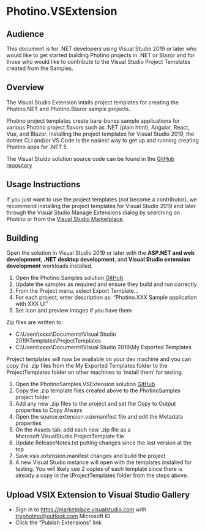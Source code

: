 # Photino.VSExtension

## Audience
This document is for .NET developers using Visual Studio 2019 or later who would like to get started building Photino projects in .NET or Blazor and for those who would like to contribute to the Visual Studio Project Templates created from the Samples.

## Overview
The Visual Studio Extension intalls project templates for creating the Photino.NET and Photino.Blazor sample projects.

Photino project templates create bare-bones sample applications for various Photino project flavors such as .NET (plain html), Angular, React, Vue, and Blazor. Installing the project templates for Visual Studio 2019, the dotnet CLI and/or VS Code is the easiest way to get up and running creating Photino apps for .NET 5.

The Visual Stuido solution source code can be found in the [GitHub repository]("https://github.com/tryphotino/photino.VSExtension")

## Usage Instructions 
If you just want to use the project templates (not become a contributor), we recommend installing the project templates for Visual Studio 2019 and later through the Visual Studio Manage Extensions dialog by searching on Photino or from the [Visual Studio Marketplace]("https://marketplace.visualstudio.com/items?itemName=TryPhotino.PhotinoSamplesVSExtension").

## Building
Open the solution in Visual Studio 2019 or later with the **ASP.NET and web development**, **.NET desktop development**, and **Visual Studio extension development** workloads installed.

1.	Open the Photino.Samples solution [GitHub]("https://github.com/tryphotino/photino.Samples")
2.	Update the samples as required and ensure they build and run correctly
3.	From the Project menu, select Export Template… 
4.	For each project, enter description as: “Photino.XXX Sample application with XXX UI”
5.	Set icon and preview images if you have them

Zip files are written to:
* C:\Users\xxxx\Documents\Visual Studio 2019\Templates\ProjectTemplates
* C:\Users\xxxx\Documents\Visual Studio 2019\My Exported Templates

Project templates will now be available on your dev machine and you can copy the .zip files from the My Exported Templates folder to the ProjectTemplates folder on other machines to ‘install them’ for testing.

1.	Open the PhotinoSamples.VSExtension solution [GitHub]("https://github.com/tryphotino/PhotinoSamples.VSExtension")
2.	Copy the .zip template files created above to the PhotinoSamples project folder
3.	Add any new .zip files to the project and set the Copy to Output properties to Copy Always
4.	Open the source.extension.vsixmanifest file and edit the Metadata properties
5.	On the Assets tab, add each new .zip file as a Microsoft.VisualStudio.ProjectTemplate file
6.	Update ReleaseNotes.txt putting changes since the last version at the top
7.	Save vsix.extension.manifest changes and build the project
8.	A new Visual Studio instance will open with the templates installed for testing. You will likely see 2 copies of each template since there is already a copy in the \ProjectTemplates folder from the steps above.

## Upload VSIX Extension to Visual Studio Gallery
* Sign in to https://marketplace.visualstudio.com with tryphotino@outlook.com Microsoft ID
* Click the “Publish Extensions” link


